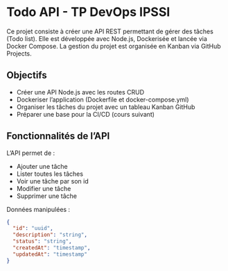 # Todo API - TP DevOps IPSSI

Ce projet consiste à créer une API REST permettant de gérer des tâches (Todo list). Elle est développée avec Node.js, Dockerisée et lancée via Docker Compose. La gestion du projet est organisée en Kanban via GitHub Projects.

## Objectifs

- Créer une API Node.js avec les routes CRUD
- Dockeriser l’application (Dockerfile et docker-compose.yml)
- Organiser les tâches du projet avec un tableau Kanban GitHub
- Préparer une base pour la CI/CD (cours suivant)

## Fonctionnalités de l’API

L’API permet de :

- Ajouter une tâche
- Lister toutes les tâches
- Voir une tâche par son id
- Modifier une tâche
- Supprimer une tâche

Données manipulées :

```json
{
  "id": "uuid",
  "description": "string",
  "status": "string",
  "createdAt": "timestamp",
  "updatedAt": "timestamp"
}
